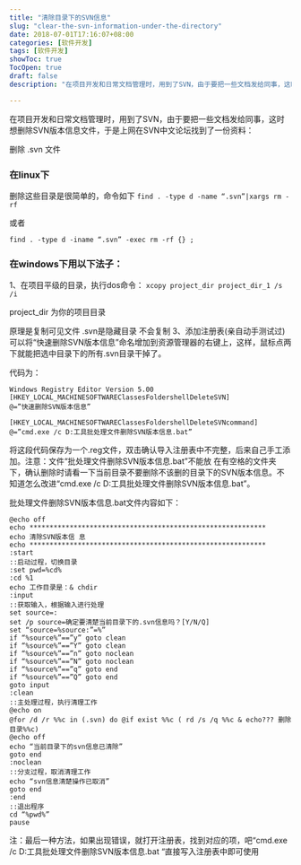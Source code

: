 ```yaml
---
title: "清除目录下的SVN信息"
slug: "clear-the-svn-information-under-the-directory"
date: 2018-07-01T17:16:07+08:00
categories: [软件开发]
tags: [软件开发]
showToc: true
TocOpen: true
draft: false
description: "在项目开发和日常文档管理时，用到了SVN，由于要把一些文档发给同事，这时想删除SVN版本信息文件，于是上网在SVN中文论坛找到了一份资料："

---
```

                
在项目开发和日常文档管理时，用到了SVN，由于要把一些文档发给同事，这时想删除SVN版本信息文件，于是上网在SVN中文论坛找到了一份资料：

删除 .svn 文件

### 在linux下

删除这些目录是很简单的，命令如下
`find . -type d -name “.svn”|xargs rm -rf`

或者

`find . -type d -iname “.svn” -exec rm -rf {} ;`

### 在windows下用以下法子：

1、在项目平级的目录，执行dos命令：
`xcopy project_dir project_dir_1 /s /i`

project_dir 为你的项目目录

原理是复制可见文件 .svn是隐藏目录 不会复制
3、添加注册表(亲自动手测试过)
可以将“快速删除SVN版本信息”命名增加到资源管理器的右键上，这样，鼠标点两下就能把选中目录下的所有.svn目录干掉了。

代码为：
```
Windows Registry Editor Version 5.00
[HKEY_LOCAL_MACHINESOFTWAREClassesFoldershellDeleteSVN]
@=”快速删除SVN版本信息”

[HKEY_LOCAL_MACHINESOFTWAREClassesFoldershellDeleteSVNcommand]
@=”cmd.exe /c D:工具批处理文件删除SVN版本信息.bat”
```
将这段代码保存为一个.reg文件，双击确认导入注册表中不完整，后来自己手工添加。注意：文件“批处理文件删除SVN版本信息.bat”不能放 在有空格的文件夹下，确认删除时请看一下当前目录不要删除不该删的目录下的SVN版本信息。不知道怎么改进“cmd.exe /c D:工具批处理文件删除SVN版本信息.bat”。

批处理文件删除SVN版本信息.bat文件内容如下：
```shell
@echo off
echo ***********************************************************
echo 清除SVN版本信 息
echo ***********************************************************
:start
::启动过程，切换目录
:set pwd=%cd%
:cd %1
echo 工作目录是：& chdir
:input
::获取输入，根据输入进行处理
set source=:
set /p source=确定要清楚当前目录下的.svn信息吗？[Y/N/Q]
set “source=%source:”=%”
if “%source%”==”y” goto clean
if “%source%”==”Y” goto clean
if “%source%”==”n” goto noclean
if “%source%”==”N” goto noclean
if “%source%”==”q” goto end
if “%source%”==”Q” goto end
goto input
:clean
::主处理过程，执行清理工作
@echo on
@for /d /r %%c in (.svn) do @if exist %%c ( rd /s /q %%c & echo??? 删除目录%%c)
@echo off
echo “当前目录下的svn信息已清除”
goto end
:noclean
::分支过程，取消清理工作
echo “svn信息清楚操作已取消”
goto end
:end
::退出程序
cd “%pwd%”
pause
```
注：最后一种方法，如果出现错误，就打开注册表，找到对应的项，吧“cmd.exe /c D:工具批处理文件删除SVN版本信息.bat “直接写入注册表中即可使用
